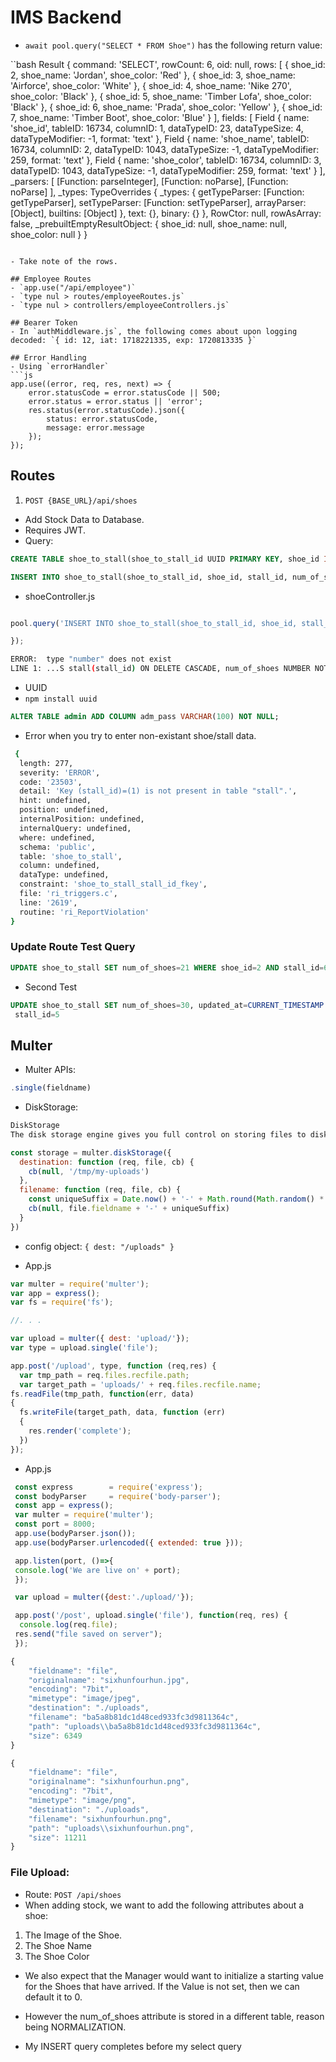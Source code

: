 

# IMS Backend

- `await pool.query("SELECT * FROM Shoe")` has the following return value:

``bash
Result {
  command: 'SELECT',
  rowCount: 6,
  oid: null,
  rows: [
    { shoe_id: 2, shoe_name: 'Jordan', shoe_color: 'Red' },
    { shoe_id: 3, shoe_name: 'Airforce', shoe_color: 'White' },
    { shoe_id: 4, shoe_name: 'Nike 270', shoe_color: 'Black' },
    { shoe_id: 5, shoe_name: 'Timber Lofa', shoe_color: 'Black' },
    { shoe_id: 6, shoe_name: 'Prada', shoe_color: 'Yellow' },
    { shoe_id: 7, shoe_name: 'Timber Boot', shoe_color: 'Blue' }
  ],
  fields: [
    Field {
      name: 'shoe_id',
      tableID: 16734,
      columnID: 1,
      dataTypeID: 23,
      dataTypeSize: 4,
      dataTypeModifier: -1,
      format: 'text'
    },
    Field {
      name: 'shoe_name',
      tableID: 16734,
      columnID: 2,
      dataTypeID: 1043,
      dataTypeSize: -1,
      dataTypeModifier: 259,
      format: 'text'
    },
    Field {
      name: 'shoe_color',
      tableID: 16734,
      columnID: 3,
      dataTypeID: 1043,
      dataTypeSize: -1,
      dataTypeModifier: 259,
      format: 'text'
    }
  ],
  _parsers: [
    [Function: parseInteger],
    [Function: noParse],
    [Function: noParse]
  ],
  _types: TypeOverrides {
    _types: {
      getTypeParser: [Function: getTypeParser],
      setTypeParser: [Function: setTypeParser],
      arrayParser: [Object],
      builtins: [Object]
    },
    text: {},
    binary: {}
  },
  RowCtor: null,
  rowAsArray: false,
  _prebuiltEmptyResultObject: { shoe_id: null, shoe_name: null, shoe_color: null }
}
```

- Take note of the rows.

## Employee Routes
- `app.use("/api/employee")`
- `type nul > routes/employeeRoutes.js`
- `type nul > controllers/employeeControllers.js`

## Bearer Token
- In `authMiddleware.js`, the following comes about upon logging decoded: `{ id: 12, iat: 1718221335, exp: 1720813335 }`

## Error Handling
- Using `errorHandler`
```js
app.use((error, req, res, next) => {
    error.statusCode = error.statusCode || 500;
    error.status = error.status || 'error';
    res.status(error.statusCode).json({
        status: error.statusCode,
        message: error.message
    });
});
```

## Routes
1. `POST {BASE_URL}/api/shoes`
- Add Stock Data to Database.
- Requires JWT.
- Query: 

```sql
CREATE TABLE shoe_to_stall(shoe_to_stall_id UUID PRIMARY KEY, shoe_id INT NOT NULL REFERENCES shoe(shoe_id) ON DELETE CASCADE, stall_id INT NOT NULL REFERENCES stall(stall_id) ON DELETE CASCADE, num_of_shoes NUMBER NOT NULL, created_at TIMESTAMP NOT NULL, updated_at TIMESTAMP NOT NULL);

INSERT INTO shoe_to_stall(shoe_to_stall_id, shoe_id, stall_id, num_of_shoes, created_at, updated_at) VALUES($1, $2, $3, CURRENT_TIMESTAMP, CURRENT_TIMESTAMP);
```

- shoeController.js
```js

pool.query('INSERT INTO shoe_to_stall(shoe_to_stall_id, shoe_id, stall_id, num_of_shoes, created_at, updated_at) VALUES($1, $2, $3, CURRENT_TIMESTAMP, CURRENT_TIMESTAMP)', [], () => {

});
```

```bash
ERROR:  type "number" does not exist
LINE 1: ...S stall(stall_id) ON DELETE CASCADE, num_of_shoes NUMBER NOT...
```

- UUID
- `npm install uuid`


```sql
ALTER TABLE admin ADD COLUMN adm_pass VARCHAR(100) NOT NULL;
```

- Error when you try to enter non-existant shoe/stall data.
```bash
 {
  length: 277,
  severity: 'ERROR',
  code: '23503',
  detail: 'Key (stall_id)=(1) is not present in table "stall".',
  hint: undefined,
  position: undefined,
  internalPosition: undefined,
  internalQuery: undefined,
  where: undefined,
  schema: 'public',
  table: 'shoe_to_stall',
  column: undefined,
  dataType: undefined,
  constraint: 'shoe_to_stall_stall_id_fkey',
  file: 'ri_triggers.c',
  line: '2619',
  routine: 'ri_ReportViolation'
}
```

### Update Route Test Query
```sql
UPDATE shoe_to_stall SET num_of_shoes=21 WHERE shoe_id=2 AND stall_id=6;
```

- Second Test
```sql
UPDATE shoe_to_stall SET num_of_shoes=30, updated_at=CURRENT_TIMESTAMP WHERE shoe_id=2 AND
 stall_id=5
```

## Multer
- Multer APIs:
```js
.single(fieldname)
```

- DiskStorage:
```js
DiskStorage
The disk storage engine gives you full control on storing files to disk.

const storage = multer.diskStorage({
  destination: function (req, file, cb) {
    cb(null, '/tmp/my-uploads')
  },
  filename: function (req, file, cb) {
    const uniqueSuffix = Date.now() + '-' + Math.round(Math.random() * 1E9)
    cb(null, file.fieldname + '-' + uniqueSuffix)
  }
})
```

- config object: `{ dest: "/uploads" }`

- App.js
```js
var multer = require('multer');
var app = express();
var fs = require('fs');

//. . . 

var upload = multer({ dest: 'upload/'});
var type = upload.single('file');

app.post('/upload', type, function (req,res) {
  var tmp_path = req.files.recfile.path;
  var target_path = 'uploads/' + req.files.recfile.name;
fs.readFile(tmp_path, function(err, data)
{
  fs.writeFile(target_path, data, function (err)
  {
    res.render('complete');
  })
});
```

- App.js
```js
 const express        = require('express');
 const bodyParser     = require('body-parser');
 const app = express();
 var multer = require('multer');
 const port = 8000;
 app.use(bodyParser.json());
 app.use(bodyParser.urlencoded({ extended: true }));

 app.listen(port, ()=>{
 console.log('We are live on' + port);
 });

 var upload = multer({dest:'./upload/'});

 app.post('/post', upload.single('file'), function(req, res) {
  console.log(req.file);
 res.send("file saved on server");
 });
```

```js
{
    "fieldname": "file",
    "originalname": "sixhunfourhun.jpg",
    "encoding": "7bit",
    "mimetype": "image/jpeg",
    "destination": "./uploads",
    "filename": "ba5a8b81dc1d48ced933fc3d9811364c",
    "path": "uploads\\ba5a8b81dc1d48ced933fc3d9811364c",
    "size": 6349
}

{
    "fieldname": "file",
    "originalname": "sixhunfourhun.png",
    "encoding": "7bit",
    "mimetype": "image/png",
    "destination": "./uploads",
    "filename": "sixhunfourhun.png",
    "path": "uploads\\sixhunfourhun.png",
    "size": 11211
}
```

### File Upload:
- Route: `POST /api/shoes`
- When adding stock, we want to add the following attributes about a shoe: 
1. The Image of the Shoe.
2. The Shoe Name
3. The Shoe Color

- We also expect that the Manager would want to initialize a starting value for the Shoes that have arrived. If the Value is not set, then we can default it to 0.
- However the num_of_shoes attribute is stored in a different table, reason being NORMALIZATION.

- My INSERT query completes before my select query